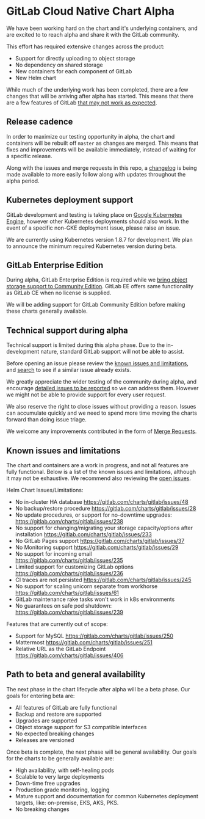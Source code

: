 # GitLab Cloud Native Chart Alpha

We have been working hard on the chart and it's underlying containers, and are excited to to reach alpha and share it with the GitLab community.

This effort has required extensive changes across the  product:
* Support for directly uploading to object storage
* No dependency on shared storage
* New containers for each component of GitLab
* New Helm chart

While much of the underlying work has been completed, there are a few changes that will be arriving after alpha has started. This means that there are a few features of GitLab [that may not work as expected](#known-issues-and-limitations).

## Release cadence

In order to maximize our testing opportunity in alpha, the chart and containers will be rebuilt off `master` as changes are merged. This means that fixes and improvements will be available immediately, instead of waiting for a specific release.

Along with the issues and merge requests in this repo, a [changelog](https://gitlab.com/charts/gitlab/issues/289) is being made available to more easily follow along with updates throughout the alpha period.

## Kubernetes deployment support

GitLab development and testing is taking place on [Google Kubernetes Engine](https://cloud.google.com/kubernetes-engine/), however other Kubernetes deployments
should also work. In the event of a specific non-GKE deployment issue, please raise an issue.

We are currently using Kubernetes version 1.8.7 for development. We plan to announce the minimum required Kubernetes version during beta.

## GitLab Enterprise Edition

During alpha, GitLab Enterprise Edition is required while we [bring object storage support to Community Edition](https://gitlab.com/gitlab-org/gitlab-ce/issues/40781). GitLab EE offers same functionality as GitLab CE when no license is supplied.

We will be adding support for GitLab Community Edition before making these charts generally available.

## Technical support during alpha

Technical support is limited during this alpha phase. Due to the in-development nature, standard GitLab support will not be able to assist.

Before opening an issue please review the [known issues and limitations](#known-issues-and-limitations), and [search](https://gitlab.com/charts/gitlab/issues) to see if a similar issue already exists.

We greatly appreciate the wider testing of the community during alpha, and encourage [detailed issues to be reported](https://gitlab.com/charts/gitlab/issues/new) so we can address them. However we might not be able to provide support for every user request.

We also reserve the right to close issues without providing a reason. Issues can accumulate quickly and we need to spend more time moving the charts forward than doing issue triage.

We welcome any improvements contributed in the form of [Merge Requests](https://gitlab.com/charts/gitlab/merge_requests).

## Known issues and limitations

The chart and containers are a work in progress, and not all features are fully functional. Below is a list of the known issues and limitations, although it may not be exhaustive. We recommend also reviewing the [open issues](https://gitlab.com/charts/gitlab/issues).

Helm Chart Issues/Limitations:

* No in-cluster HA database https://gitlab.com/charts/gitlab/issues/48
* No backup/restore procedure https://gitlab.com/charts/gitlab/issues/28
* No update procedures, or support for no-downtime upgrades: https://gitlab.com/charts/gitlab/issues/238
* No support for changing/migrating your storage capacity/options after installation https://gitlab.com/charts/gitlab/issues/233
* No GitLab Pages support https://gitlab.com/charts/gitlab/issues/37
* No Monitoring support https://gitlab.com/charts/gitlab/issues/29
* No support for incoming email https://gitlab.com/charts/gitlab/issues/235
* Limited support for customizing GitLab options https://gitlab.com/charts/gitlab/issues/236
* CI traces are not persisted https://gitlab.com/charts/gitlab/issues/245
* No support for scaling unicorn separate from workhorse https://gitlab.com/charts/gitlab/issues/61
* GitLab maintenance rake tasks won't work in k8s environments
* No guarantees on safe pod shutdown: https://gitlab.com/charts/gitlab/issues/239

Features that are currently out of scope:

* Support for MySQL https://gitlab.com/charts/gitlab/issues/250
* Mattermost https://gitlab.com/charts/gitlab/issues/251
* Relative URL as the GitLab Endpoint https://gitlab.com/charts/gitlab/issues/406

## Path to beta and general availability

The next phase in the chart lifecycle after alpha will be a beta phase. Our goals for entering beta are:

* All features of GitLab are fully functional
* Backup and restore are supported
* Upgrades are supported
* Object storage support for S3 compatible interfaces
* No expected breaking changes
* Releases are versioned

Once beta is complete, the next phase will be general availability. Our goals for the charts to be generally available are:

* High availability, with self-healing pods
* Scalable to very large deployments
* Down-time free upgrades
* Production grade monitoring, logging
* Mature support and documentation for common Kubernetes deployment targets, like: on-premise, EKS, AKS, PKS.
* No breaking changes
